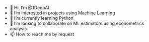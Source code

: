 - 👋 Hi, I’m @1DeepAI
- 👀 I’m interested in projects using Machine Learning
- 🌱 I’m currently learning Python 
- 💞️ I’m looking to collaborate on ML estimators using econometrics analysis
- 📫 How to reach me by request

<!---
1DeepAI/1DeepAI is a ✨ special ✨ repository because its `README.md` (this file) appears on your GitHub profile.
You can click the Preview link to take a look at your changes.
--->
